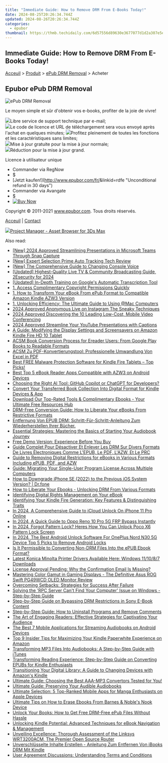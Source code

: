 ```yaml
---
title: "Immediate Guide: How to Remove DRM From E-Books Today!"
date: 2024-08-25T20:26:34.744Z
updated: 2024-08-26T20:26:34.744Z
categories:
  - epubor
thumbnail: https://thmb.techidaily.com/6d57556d89630e3677077d1d2a307e5e9447f310d40be7b34c828b0e5337b92a.jpeg
---
```


## Immediate Guide: How to Remove DRM From E-Books Today!

[Acceuil](http://www.epubor.com/fr/) \> [Produit](https://tools.techidaily.com/epubor/products/) \> [ePub DRM Removal](https://tools.techidaily.com/epubor/products/) \> Acheter

##  Epubor ePub DRM Removal

![ePub DRM Removal](https://www.epubor.com/images/remote/D4/1D/D41D8C_D41D8C_drmtool.jpg)

Le moyen simple et sûr d'obtenir vos e-books, profiter de la joie de vivre!

![](http://www.epubor.com/images/W/dot.gif)Libre service de support technique par e-mail;  
![](http://www.epubor.com/images/W/dot.gif)Le code de licence et URL de téléchargement sera vous envoyé après l'achat en quelques minutes; ![](http://www.epubor.com/images/W/dot.gif)Profitez pleinement de toutes les fonctions et les caractéristiques sans limites;  
![](http://www.epubor.com/images/W/dot.gif)Mise à jour gratuite pour la mise à jour normale;   
![](http://www.epubor.com/images/W/dot.gif)Réduction pour la mise à jour grand.  

Licence à utilisateur unique

* Commander via RegNow
* $
* [Jetzt kaufen!](http://www.epubor.com/fr/<!--Not Find-->&linkid=rdfe "Unconditional refund in 30 days")
* Commander via Avangate
* $
* [![Buy Now](http://www.epubor.com/images/W/paypal.gif)](https://secure.avangate.com/order/checkout.php?QTY=1&CART=1&CARD=2&DESIGN%5FTYPE=2&CURRENCY=USD&ORDERSTYLE=nLWooJa5iLg=&PAY%5FTYPE=PAYPAL&PRODS=4600279&OPTIONS4600279=WinCon1Y)

Copyright © 2011-2021 www.epubor.com. Tous droits réservés. 

[Acceuil](http://www.epubor.com/fr/) | [Contact](http://www.epubor.com/fr/mailto:support@epubor.com)

<ins class="adsbygoogle"
     style="display:block"
     data-ad-format="autorelaxed"
     data-ad-client="ca-pub-7571918770474297"
     data-ad-slot="1223367746"></ins>



<ins class="adsbygoogle"
     style="display:block"
     data-ad-client="ca-pub-7571918770474297"
     data-ad-slot="8358498916"
     data-ad-format="auto"
     data-full-width-responsive="true"></ins>

<!-- affiliate ads begin -->
<a href="https://secure.2checkout.com/order/checkout.php?PRODS=4709458&QTY=1&AFFILIATE=108875&CART=1"><img src="https://3d-kstudio.com/wp-content/uploads/2019/10/Project-Manager-version-3-1600x900-768x419.jpg" border="0">Project Manager - Asset Browser for 3Ds Max</a>
<!-- affiliate ads end -->
<span class="atpl-alsoreadstyle">Also read:</span>
<div><ul>
<li><a href="https://snapchat-videos.techidaily.com/new-2024-approved-streamlining-presentations-in-microsoft-teams-through-snap-capture/"><u>[New] 2024 Approved  Streamlining Presentations in Microsoft Teams Through Snap Capture</u></a></li>
<li><a href="https://article-posts.techidaily.com/new-expert-selection-prime-auto-tracking-tech-review/"><u>[New] Expert Selection  Prime Auto Tracking Tech Review</u></a></li>
<li><a href="https://some-tips.techidaily.com/new-the-comprehensive-guide-to-changing-console-voice/"><u>[New] The Comprehensive Guide to Changing Console Voice</u></a></li>
<li><a href="https://fox-blue.techidaily.com/updated-highest-quality-live-tv-and-community-broadcasting-guide-2esecurity-for-2024/"><u>[Updated] Highest-Quality Live TV & Community Broadcasting Guide, 2Esecurity for 2024</u></a></li>
<li><a href="https://some-knowledge.techidaily.com/updated-in-depth-training-on-googles-automatic-transcription-tool/"><u>[Updated] In-Depth Training on Google's Automatic Transcription Tool</u></a></li>
<li><a href="https://solve-help.techidaily.com/1-access-complimentary-copyright-permissions-quickly/"><u>1. Access Complimentary Copyright Permissions Quickly</u></a></li>
<li><a href="https://solve-help.techidaily.com/1-how-to-transform-your-ebook-from-epub-format-to-compatible-amazon-kindle-azw3-version/"><u>1. How to Transform Your eBook From ePub Format to Compatible Amazon Kindle AZW3 Version</u></a></li>
<li><a href="https://solve-help.techidaily.com/1-unlocking-efficiency-the-ultimate-guide-to-using-mac-computers/"><u>1. Unlocking Efficiency: The Ultimate Guide to Using @Mac Computers</u></a></li>
<li><a href="https://extra-resources.techidaily.com/2024-approved-anonymous-live-on-instagram-the-sneaky-techniques/"><u>2024 Approved  Anonymous Live on Instagram  The Sneaky Techniques</u></a></li>
<li><a href="https://visual-screen-recording.techidaily.com/2024-approved-discovering-the-10-leading-low-cost-mobile-video-conferencing/"><u>2024 Approved  Discovering the 10 Leading Low-Cost, Mobile Video Conferencing</u></a></li>
<li><a href="https://youtube-help.techidaily.com/2024-approved-streamline-your-youtube-presentations-with-captions/"><u>2024 Approved  Streamline Your YouTube Presentations with Captions</u></a></li>
<li><a href="https://solve-help.techidaily.com/a-guide-modifying-the-display-settings-and-screensavers-on-amazon-kindle-fire-hd-10-tablet/"><u>A Guide: Modifying the Display Settings and Screensavers on Amazon Kindle Fire HD 10 Tablet</u></a></li>
<li><a href="https://solve-help.techidaily.com/acsm-book-conversion-process-for-ereader-users-from-google-play-books-to-readable-formats/"><u>ACSM Book Conversion Process for Ereader Users: From Google Play Books to Readable Formats</u></a></li>
<li><a href="https://solve-help.techidaily.com/acsm-zu-pdf-konvertierungstool-professionelle-umwandlung-von-excel-in-pdf/"><u>ACSM Zu PDF-Konvertierungstool: Professionelle Umwandlung Von Excel in PDF</u></a></li>
<li><a href="https://solve-help.techidaily.com/best-free-malware-protection-software-for-kindle-fire-tablets-top-picks/"><u>Best FREE Malware Protection Software for Kindle Fire Tablets – Top Picks!</u></a></li>
<li><a href="https://solve-help.techidaily.com/best-top-5-ebook-reader-apps-compatible-with-azw3-on-android-devices/"><u>Best Top 5 eBook Reader Apps Compatible with AZW3 on Android Devices</u></a></li>
<li><a href="https://tech-haven.techidaily.com/choosing-the-right-ai-tool-github-copilot-or-chatgpt-for-developers/"><u>Choosing the Right AI Tool: GitHub Copilot or ChatGPT for Developers?</u></a></li>
<li><a href="https://solve-help.techidaily.com/convert-your-transferred-book-collection-into-digital-format-for-kindle-devices-and-app/"><u>Convert Your Transferred Book Collection Into Digital Format for Kindle Devices & App</u></a></li>
<li><a href="https://solve-help.techidaily.com/download-our-top-rated-tools-and-complimentary-ebooks-your-ultimate-free-resources-hub/"><u>Download Our Top-Rated Tools & Complimentary Ebooks - Your Ultimate Free Resources Hub</u></a></li>
<li><a href="https://solve-help.techidaily.com/drm-free-conversion-guide-how-to-liberate-your-ebooks-from-restrictive-formats/"><u>DRM-Free Conversion Guide: How to Liberate Your eBooks From Restrictive Formats</u></a></li>
<li><a href="https://solve-help.techidaily.com/entfernung-von-epub-drm-schritt-fur-schritt-anleitung-zum-wiederherstellen-ihrer-bucher/"><u>Entfernung Von EPUB DRM: Schritt-Für-Schritt-Anleitung Zum Wiederherstellen Ihrer Bücher.</u></a></li>
<li><a href="https://solve-help.techidaily.com/essential-strategies-mastering-the-basics-of-starting-your-audiobook-journey/"><u>Essential Strategies: Mastering the Basics of Starting Your Audiobook Journey</u></a></li>
<li><a href="https://solve-help.techidaily.com/free-demo-version-experience-before-you-buy/"><u>Free Demo Version: Experience Before You Buy</u></a></li>
<li><a href="https://solve-help.techidaily.com/guide-complet-pour-desactiver-et-enlever-les-drm-sur-divers-formats-de-livres-electroniques-comme-lepub-le-pdf-lazw-et-le-prc/"><u>Guide Complet Pour Désactiver Et Enlever Les DRM Sur Divers Formats De Livres Électroniques Comme L'EPUB, Le PDF, L'AZW, Et Le PRC</u></a></li>
<li><a href="https://solve-help.techidaily.com/guide-to-removing-digital-restrictions-for-ebooks-in-various-formats-including-epub-pdf-and-azw/"><u>Guide to Removing Digital Restrictions for eBooks in Various Formats Including ePUB, PDF, and AZW</u></a></li>
<li><a href="https://solve-help.techidaily.com/guide-migrating-your-single-user-program-license-across-multiple-computers/"><u>Guide: Migrating Your Single-User Program License Across Multiple Computers</u></a></li>
<li><a href="https://blog-min.techidaily.com/how-to-downgrade-iphone-se-2022-to-the-previous-ios-system-version-drfone-by-drfone-ios-system-repair-ios-system-repair/"><u>How to Downgrade iPhone SE (2022) to the Previous iOS System Version? | Dr.fone</u></a></li>
<li><a href="https://solve-help.techidaily.com/how-to-liberate-your-ebooks-unlocking-drm-from-various-formats/"><u>How to Liberate Your Ebooks - Unlocking DRM From Various Formats</u></a></li>
<li><a href="https://solve-help.techidaily.com/identifying-digital-rights-management-on-your-ebook/"><u>Identifying Digital Rights Management on Your eBook</u></a></li>
<li><a href="https://solve-help.techidaily.com/identifying-your-kindle-fire-generation-key-features-and-distinguishing-traits/"><u>Identifying Your Kindle Fire Generation: Key Features & Distinguishing Traits</u></a></li>
<li><a href="https://activate-lock.techidaily.com/in-2024-a-comprehensive-guide-to-icloud-unlock-on-iphone-11-pro-online-by-drfone-ios/"><u>In 2024, A Comprehensive Guide to iCloud Unlock On iPhone 11 Pro Online</u></a></li>
<li><a href="https://android-frp.techidaily.com/in-2024-a-quick-guide-to-oppo-reno-10-pro-5g-frp-bypass-instantly-by-drfone-android/"><u>In 2024, A Quick Guide to Oppo Reno 10 Pro 5G FRP Bypass Instantly</u></a></li>
<li><a href="https://easy-unlock-android.techidaily.com/in-2024-forgot-pattern-lock-heres-how-you-can-unlock-poco-x6-pattern-lock-screen-by-drfone-android/"><u>In 2024, Forgot Pattern Lock? Heres How You Can Unlock Poco X6 Pattern Lock Screen</u></a></li>
<li><a href="https://sim-unlock.techidaily.com/in-2024-the-best-android-unlock-software-for-oneplus-nord-n30-5g-device-top-5-picks-to-remove-android-locks-by-drfone-android/"><u>In 2024, The Best Android Unlock Software For OnePlus Nord N30 5G Device Top 5 Picks to Remove Android Locks</u></a></li>
<li><a href="https://solve-help.techidaily.com/is-it-permissible-to-converting-non-drm-files-into-the-epub-ebook-format/"><u>Is It Permissible to Converting Non-DRM Files Into the ePUB Ebook Format?</u></a></li>
<li><a href="https://hardware-updates.techidaily.com/latest-konica-minolta-printer-drivers-available-here-windows-111087-downloads/"><u>Latest Konica Minolta Printer Drivers Available Here: Windows 11/10/8/7 Downloads</u></a></li>
<li><a href="https://solve-help.techidaily.com/license-approval-pending-why-the-confirmation-email-is-missing/"><u>License Approval Pending: Why the Confirmation Email Is Missing?</u></a></li>
<li><a href="https://hardware-help.techidaily.com/mastering-color-gamut-in-gaming-displays-the-definitive-asus-rog-swift-pg49wcd-oled-monitor-review/"><u>Mastering Color Gamut in Gaming Displays - The Definitive Asus ROG Swift PG49WCD OLED Monitor Review</u></a></li>
<li><a href="https://solve-help.techidaily.com/overcoming-setbacks-strategies-for-success-after-failure/"><u>Overcoming Setbacks: Strategies for Success After Failure</u></a></li>
<li><a href="https://win-howtos.techidaily.com/solving-the-rpc-server-cant-find-your-computer-issue-on-windows-step-by-step-guide/"><u>Solving the 'RPC Server Can't Find Your Computer' Issue on Windows - Step-by-Step Guide</u></a></li>
<li><a href="https://solve-help.techidaily.com/step-by-step-guide-on-bypassing-drm-restrictions-in-sony-e-book-content/"><u>Step-by-Step Guide on Bypassing DRM Restrictions in Sony E-Book Content</u></a></li>
<li><a href="https://solve-help.techidaily.com/step-by-step-guide-how-to-uninstall-programs-and-remove-comments/"><u>Step-by-Step Guide: How to Uninstall Programs and Remove Comments</u></a></li>
<li><a href="https://solve-help.techidaily.com/the-art-of-engaging-readers-effective-strategies-for-captivating-your-audience/"><u>The Art of Engaging Readers: Effective Strategies for Captivating Your Audience</u></a></li>
<li><a href="https://solve-help.techidaily.com/the-best-7-mobile-applications-for-streaming-audiobooks-on-android-devices/"><u>The Best 7 Mobile Applications for Streaming Audiobooks on Android Devices</u></a></li>
<li><a href="https://solve-help.techidaily.com/top-9-insider-tips-for-maximizing-your-kindle-paperwhite-experience-on-amazon/"><u>Top 9 Insider Tips for Maximizing Your Kindle Paperwhite Experience on Amazon</u></a></li>
<li><a href="https://solve-help.techidaily.com/transforming-mp3-files-into-audiobooks-a-step-by-step-guide-with-itunes/"><u>Transforming MP3 Files Into Audiobooks: A Step-by-Step Guide with iTunes</u></a></li>
<li><a href="https://solve-help.techidaily.com/transforming-reading-experience-step-by-step-guide-on-converting-epubs-for-kindle-enthusiasts/"><u>Transforming Reading Experience: Step-by-Step Guide on Converting EPUBs for Kindle Enthusiasts</u></a></li>
<li><a href="https://solve-help.techidaily.com/transitioning-your-digital-library-a-guide-to-changing-devices-with-amazons-kindle/"><u>Transitioning Your Digital Library: A Guide to Changing Devices with Amazon's Kindle</u></a></li>
<li><a href="https://solve-help.techidaily.com/ultimate-guide-choosing-the-best-aaa-mp3-convertors-tested-for-you/"><u>Ultimate Guide: Choosing the Best AAA-MP3 Convertors Tested for You!</u></a></li>
<li><a href="https://solve-help.techidaily.com/ultimate-guide-preserving-your-audible-audiobooks/"><u>Ultimate Guide: Preserving Your Audible Audiobooks</u></a></li>
<li><a href="https://solve-help.techidaily.com/ultimate-selection-5-top-ranked-mobile-apps-for-manga-enthusiasts-on-apple-devices/"><u>Ultimate Selection: 5 Top-Ranked Mobile Apps for Manga Enthusiasts on Apple Devices</u></a></li>
<li><a href="https://solve-help.techidaily.com/ultimate-tips-on-how-to-erase-ebooks-from-barnes-and-nobles-nook-device/"><u>Ultimate Tips on How to Erase Ebooks From Barnes & Noble's Nook Device</u></a></li>
<li><a href="https://solve-help.techidaily.com/unlock-your-books-how-to-get-free-drm-free-epub-files-without-hassle/"><u>Unlock Your Books: How to Get Free DRM-Free ePub Files Without Hassle</u></a></li>
<li><a href="https://solve-help.techidaily.com/unlocking-kindle-potential-advanced-techniques-for-ebook-navigation-and-management/"><u>Unlocking Kindle Potential: Advanced Techniques for eBook Navigation & Management</u></a></li>
<li><a href="https://buynow-help.techidaily.com/unveiling-excellence-thorough-assessment-of-the-linksys-wrt3200acm-the-premier-open-source-router/"><u>Unveiling Excellence: Thorough Assessment of the Linksys WRT3200ACM, The Premier Open Source Router</u></a></li>
<li><a href="https://solve-help.techidaily.com/unverschlusselte-inhalte-erstellen-anleitung-zum-entfernen-von-ibooks-drm-mit-kindle/"><u>Unverschlüsselte Inhalte Erstellen - Anleitung Zum Entfernen Von iBooks DRM Mit Kindle</u></a></li>
<li><a href="https://solve-help.techidaily.com/user-agreement-discussions-understanding-terms-and-conditions/"><u>User Agreement Discussions: Understanding Terms and Conditions</u></a></li>
</ul></div>
